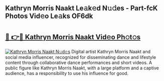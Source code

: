 ## Kathryn Morris Naakt Le𝚊k𝚎d N𝚞𝚍es - Part-fcK Photos Vid𝚎o Le𝚊ks OF6dk

# <h2><a href="http://fb6yw5.evod.top/?m=Kathryn+Morris+Naakt">🔗 👉🔴 Kathryn Morris Naakt Vid𝚎o Ph𝚘t𝚘s</a></h2>

[![Kathryn Morris Naakt N𝚞d𝚎s](https://i.imgur.com/8V9OHl7.gif)](http://fb6yw5.evod.top/?m=Kathryn+Morris+Naakt)
Digital artist Kathryn Morris Naakt and social media influencer, recognized for disseminating dance and lifestyle content through collaborative dance performances and short videos. A public figure like Kathryn Morris Naakt, with a large platform and a captive audience, has a responsibility to use his influence for good. 

